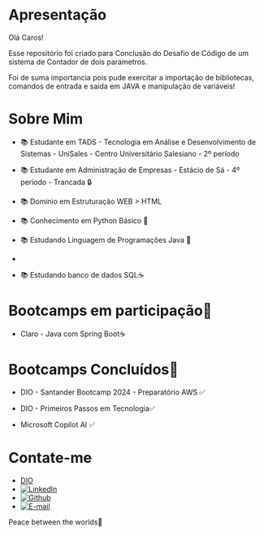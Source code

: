 # Apresentação

Olá Caros!

Esse repositório foi criado para Conclusão do Desafio de Código de um sistema de Contador de dois parametros.

Foi de suma importancia pois pude exercitar a importação de bibliotecas, comandos de entrada e saída em JAVA e manipulação de variáveis!


# Sobre Mim


- 📚 Estudante em TADS - Tecnologia em Análise e Desenvolvimento de Sistemas - UniSales - Centro Universitário Salesiano - 2º período

- 📚 Estudante em Administração de Empresas - Estácio de Sá - 4º período - Trancada 🔒

- 📚 Dominio em Estruturação WEB > HTML

- 📚 Conhecimento em Python Básico 🐍

- 📚 Estudando Linguagem de Programações Java 🏦
- 
- 📚 Estudando banco de dados SQL☕


# Bootcamps em participação🤖

- Claro - Java com Spring Boot☕



# Bootcamps Concluídos🤖

- DIO - Santander Bootcamp 2024 - Preparatório AWS ✅

- DIO - Primeiros Passos em Tecnologia✅

- Microsoft Copilot AI ✅


# Contate-me

-  [DIO]( https://web.dio.me/users/morais_brenonunes )
-  [![LinkedIn]( https://img.shields.io/badge/LinkedIn-0077B5?style=for-the-badge&logo=linkedin&logoColor=white )](https://www.linkedin.com/in/brenon10/)
-  [![Github]( https://img.shields.io/badge/GitHub-100000?style=for-the-badge&logo=github&logoColor=white )](https://github.com/brenonun3s)
-  [![E-mail]( https://img.shields.io/badge/-Email-000?style=for-the-badge&logo=microsoft-outlook&logoColor=007BFF )](mailto:morais.brenonunes@hotmail.com )


Peace between the worlds🖖
